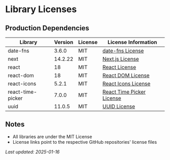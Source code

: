 # Library Licenses

## Production Dependencies

| Library | Version | License | License Information |
|---------|---------|---------|---------------------|
| date-fns | 3.6.0 | MIT | [date-fns License](https://github.com/date-fns/date-fns/blob/main/LICENSE.md) |
| next | 14.2.22 | MIT | [Next.js License](https://github.com/vercel/next.js/blob/canary/license.md) |
| react | 18 | MIT | [React License](https://github.com/facebook/react/blob/main/LICENSE) |
| react-dom | 18 | MIT | [React DOM License](https://github.com/facebook/react/blob/main/LICENSE) |
| react-icons | 5.2.1 | MIT | [React Icons License](https://github.com/react-icons/react-icons/blob/master/LICENSE) |
| react-time-picker | 7.0.0 | MIT | [React Time Picker License](https://github.com/wojtekmaj/react-time-picker/blob/main/LICENSE) |
| uuid | 11.0.5 | MIT | [UUID License](https://github.com/uuidjs/uuid/blob/main/LICENSE.md) |

## Notes
- All libraries are under the MIT License
- License links point to the respective GitHub repositories' license files

*Last updated: 2025-01-16*